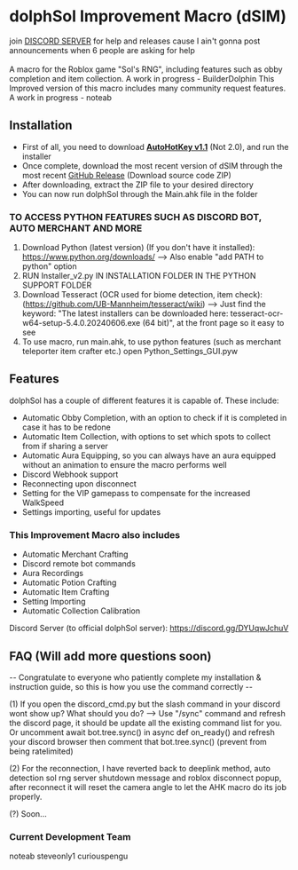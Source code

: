 # dolphSol Improvement Macro (dSIM)
join [DISCORD SERVER](https://discord.gg/FyrVp3Vhe9) for help and releases cause I ain't gonna post announcements when 6 people are asking for help\
\
 A macro for the Roblox game "Sol's RNG", including features such as obby completion and item collection. A work in progress - BuilderDolphin
 This Improved version of this macro includes many community request features. A work in progress - noteab

## Installation
  - First of all, you need to download **[AutoHotKey v1.1](https://www.autohotkey.com/)** (Not 2.0), and run the installer
  - Once complete, download the most recent version of dSIM through the most recent [GitHub Release](https://github.com/noteab/dolphSol-Improvement-Macro/releases/latest) (Download source code ZIP)
  - After downloading, extract the ZIP file to your desired directory
  - You can now run dolphSol through the Main.ahk file in the folder
### TO ACCESS PYTHON FEATURES SUCH AS DISCORD BOT, AUTO MERCHANT AND MORE

1. Download Python (latest version) (If you don't have it installed): https://www.python.org/downloads/ --> Also enable "add PATH to python" option
2. RUN Installer_v2.py  IN INSTALLATION FOLDER IN THE PYTHON SUPPORT FOLDER
3.  Download Tesseract (OCR used for biome detection, item check): (https://github.com/UB-Mannheim/tesseract/wiki)
--> Just find the keyword: "The latest installers can be downloaded here: tesseract-ocr-w64-setup-5.4.0.20240606.exe (64 bit)", at the front page so it easy to see
4. To use macro, run main.ahk, to use python features (such as merchant teleporter item crafter etc.) open Python_Settings_GUI.pyw

## Features
dolphSol has a couple of different features it is capable of. These include:
 - Automatic Obby Completion, with an option to check if it is completed in case it has to be redone
 - Automatic Item Collection, with options to set which spots to collect from if sharing a server
 - Automatic Aura Equipping, so you can always have an aura equipped without an animation to ensure the macro performs well
 - Discord Webhook support
 - Reconnecting upon disconnect
 - Setting for the VIP gamepass to compensate for the increased WalkSpeed
 - Settings importing, useful for updates
### This Improvement Macro also includes
 - Automatic Merchant Crafting
 - Discord remote bot commands
 - Aura Recordings
 - Automatic Potion Crafting
 - Automatic Item Crafting
 - Setting Importing
 - Automatic Collection Calibration

Discord Server (to official dolphSol server): https://discord.gg/DYUqwJchuV

## FAQ (Will add more questions soon)
-- Congratulate to everyone who patiently complete my installation & instruction guide, so this is how you use the command correctly --

(1) If you open the discord_cmd.py but the slash command in your discord wont show up? What should you do? --> Use "/sync" command and refresh the discord page, it should be update all the existing command list for you. Or uncomment await bot.tree.sync() in async def on_ready() and refresh your discord browser then comment that bot.tree.sync() (prevent from being ratelimited)

(2) For the reconnection, I have reverted back to deeplink method, auto detection sol rng server shutdown message and roblox disconnect popup, after reconnect it will reset the camera angle to let the AHK macro do its job properly.

(?) Soon...

### Current Development Team
noteab
steveonly1
curiouspengu
